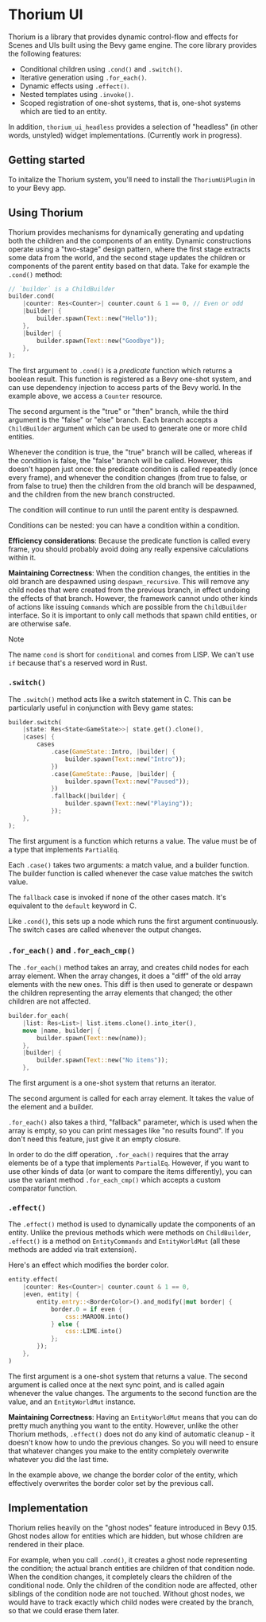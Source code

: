 # Thorium UI

Thorium is a library that provides dynamic control-flow and effects for Scenes and UIs built
using the Bevy game engine. The core library provides the following features:

- Conditional children using `.cond()` and `.switch()`.
- Iterative generation using `.for_each()`.
- Dynamic effects using `.effect()`.
- Nested templates using `.invoke()`.
- Scoped registration of one-shot systems, that is, one-shot systems which are tied to an entity.

In addition, `thorium_ui_headless` provides a selection of "headless" (in other words, unstyled)
widget implementations. (Currently work in progress).

## Getting started

To initalize the Thorium system, you'll need to install the `ThoriumUiPlugin` in to your Bevy app.

## Using Thorium

Thorium provides mechanisms for dynamically generating and updating both the children and the
components of an entity. Dynamic constructions operate using a "two-stage" design pattern, where
the first stage extracts some data from the world, and the second stage updates the children
or components of the parent entity based on that data. Take for example the `.cond()` method:

```rust
// `builder` is a ChildBuilder
builder.cond(
    |counter: Res<Counter>| counter.count & 1 == 0, // Even or odd
    |builder| {
        builder.spawn(Text::new("Hello"));
    },
    |builder| {
        builder.spawn(Text::new("Goodbye"));
    },
);
```

The first argument to `.cond()` is a _predicate_ function which returns a boolean result. This
function is registered as a Bevy one-shot system, and can use dependency injection to access
parts of the Bevy world. In the example above, we access a `Counter` resource.

The second argument is the "true" or "then" branch, while the third argument is the "false" or
"else" branch. Each branch accepts a `ChildBuilder` argument which can be used to generate one
or more child entities.

Whenever the condition is true, the "true" branch will be called, whereas if the condition is
false, the "false" branch will be called. However, this doesn't happen just once: the predicate
condition is called repeatedly (once every frame), and whenever the condition changes (from true
to false, or from false to true) then the children from the old branch will be despawned, and
the children from the new branch constructed.

The condition will continue to run until the parent entity is despawned.

Conditions can be nested: you can have a condition within a condition.

**Efficiency considerations**: Because the predicate function is called every frame, you should
probably avoid doing any really expensive calculations within it.

**Maintaining Correctness**: When the condition changes, the entities in the old branch are despawned
using `despawn_recursive`. This will remove any child nodes that were created from the previous
branch, in effect undoing the effects of that branch. However, the framework cannot undo other
kinds of actions like issuing `Commands` which are possible from the `ChildBuilder` interface.
So it is important to only call methods that spawn child entities, or are otherwise safe.

> [!NOTE]
> The name `cond` is short for `conditional` and comes from LISP. We can't use `if` because that's
> a reserved word in Rust.

### `.switch()`

The `.switch()` method acts like a switch statement in C. This can be particularly useful in
conjunction with Bevy game states:

```rust
builder.switch(
    |state: Res<State<GameState>>| state.get().clone(),
    |cases| {
        cases
            .case(GameState::Intro, |builder| {
                builder.spawn(Text::new("Intro"));
            })
            .case(GameState::Pause, |builder| {
                builder.spawn(Text::new("Paused"));
            })
            .fallback(|builder| {
                builder.spawn(Text::new("Playing"));
            });
    },
);
```

The first argument is a function which returns a value. The value must be of a type that implements
`PartialEq`.

Each `.case()` takes two arguments: a match value, and a builder function. The builder function
is called whenever the case value matches the switch value.

The `fallback` case is invoked if none of the other cases match. It's equivalent to the `default`
keyword in C.

Like `.cond()`, this sets up a node which runs the first argument continuously. The switch cases
are called whenever the output changes.

### `.for_each()` and `.for_each_cmp()`

The `.for_each()` method takes an array, and creates child nodes for each array element. When
the array changes, it does a "diff" of the old array elements with the new ones. This diff is
then used to generate or despawn the children representing the array elements that changed; the
other children are not affected.

```rust
builder.for_each(
    |list: Res<List>| list.items.clone().into_iter(),
    move |name, builder| {
        builder.spawn(Text::new(name));
    },
    |builder| {
        builder.spawn(Text::new("No items"));
    },
```

The first argument is a one-shot system that returns an iterator.

The second argument is called for each array element. It takes the value of the element and
a builder.

`.for_each()` also takes a third, "fallback" parameter, which is used when the array is empty,
so you can print messages like "no results found". If you don't need this feature, just give it
an empty closure.

In order to do the diff operation, `.for_each()` requires that the array elements be of a type
that implements `PartialEq`. However, if you want to use other kinds of data (or want to compare
the items differently), you can use the variant method `.for_each_cmp()` which accepts a custom
comparator function.

### `.effect()`

The `.effect()` method is used to dynamically update the components of an entity. Unlike the
previous methods which were methods on `ChildBuilder`, `.effect()` is a method on `EntityCommands`
and `EntityWorldMut` (all these methods are added via trait extension).

Here's an effect which modifies the border color.

```rust
entity.effect(
    |counter: Res<Counter>| counter.count & 1 == 0,
    |even, entity| {
        entity.entry::<BorderColor>().and_modify(|mut border| {
            border.0 = if even {
                css::MAROON.into()
            } else {
                css::LIME.into()
            };
        });
    },
)
```

The first argument is a one-shot system that returns a value. The second argument is called
once at the next sync point, and is called again whenever the value changes. The arguments to the
second function are the value, and an `EntityWorldMut` instance.

**Maintaining Correctness**: Having an `EntityWorldMut` means that you can do pretty much anything
you want to the entity. However, unlike the other Thorium methods, `.effect()` does not do any
kind of automatic cleanup - it doesn't know how to undo the previous changes. So you will need to
ensure that whatever changes you make to the entity completely overwrite whatever you did the
last time.

In the example above, we change the border color of the entity, which effectively overwrites
the border color set by the previous call.

## Implementation

Thorium relies heavily on the "ghost nodes" feature introduced in Bevy 0.15. Ghost nodes allow
for entities which are hidden, but whose children are rendered in their place.

For example, when you call `.cond()`, it creates a ghost node representing the condition; the actual
branch entities are children of that condition node. When the condition changes, it completely
clears the children of the conditional node. Only the children of the condition node are affected,
other siblings of the condition node are not touched. Without ghost nodes, we would have to track
exactly which child nodes were created by the branch, so that we could erase them later.

```

```
